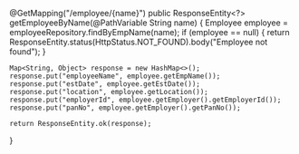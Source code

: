 @GetMapping("/employee/{name}")
public ResponseEntity<?> getEmployeeByName(@PathVariable String name) {
    Employee employee = employeeRepository.findByEmpName(name);
    if (employee == null) {
        return ResponseEntity.status(HttpStatus.NOT_FOUND).body("Employee not found");
    }

    Map<String, Object> response = new HashMap<>();
    response.put("employeeName", employee.getEmpName());
    response.put("estDate", employee.getEstDate());
    response.put("location", employee.getLocation());
    response.put("employerId", employee.getEmployer().getEmployerId());
    response.put("panNo", employee.getEmployer().getPanNo());

    return ResponseEntity.ok(response);
}
